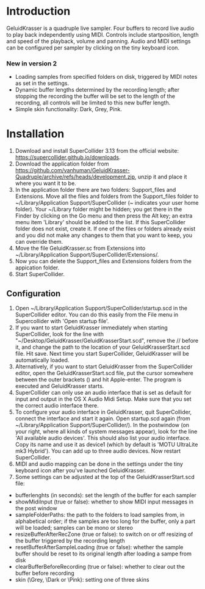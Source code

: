 # Introduction
GeluidKrasser is a quadruple live sampler. Four buffers to record live audio to play back independently using MIDI. Controls include startposition, length and speed of the playback, volume and panning. Audio and MIDI settings can be configured per sampler by clicking on the tiny keyboard icon.

### New in version 2
* Loading samples from specified folders on disk, triggered by MIDI notes as set in the settings.
* Dynamic buffer lengths determined by the recording length; after stopping the recording the buffer will be set to the length of the recording, all controls will be limited to this new buffer length.
* Simple skin functionality: Dark, Grey, Pink.

# Installation
1. Download and install SuperCollider 3.13 from the official website: https://supercollider.github.io/downloads.
2. Download the application folder from https://github.com/vanhuman/GeluidKrasser-Quadruple/archive/refs/heads/development.zip, unzip it and place it where you want it to be.
3. In the application folder there are two folders: Support_files and Extensions. Move all the files and folders from the Support_files folder to ~/Library/Application Support/SuperCollider (~ indicates your user home folder). Your ~/Library folder might be hidden; you get there in the Finder by clicking on the Go menu and then press the Alt key; an extra menu item 'Library' should be added to the list. If this SuperCollider folder does not exist, create it. If one of the files or folders already exist and you did not make any changes to them that you want to keep, you can override them.
4. Move the file GeluidKrasser.sc from Extensions into ~/Library/Application Support/SuperCollider/Extensions/.
5. Now you can delete the Support_files and Extensions folders from the appication folder. 
5. Start SuperCollider.

## Configuration
1. Open ~/Library/Application Support/SuperCollider/startup.scd in the SuperCollider editor. You can do this easily from the File menu in Supercollider with 'Open startup file'.
2. If you want to start GeluidKrasser immediately when starting SuperCollider, look for the line with "~/Desktop/GeluidKrasser/GeluidKrasserStart.scd", remove the // before it, and change the path to the location of your GeluidKrasserStart.scd file. Hit save. Next time you start SuperCollider, GeluidKrasser will be automatically loaded.
3. Alternatively, if you want to start GeluidKrasser from the SuperCollider editor, open the GeluidKrasserStart.scd file, put the cursor somewhere between the outer brackets () and hit Apple-enter. The program is executed and GeluidKrasser starts.
4. SuperCollider can only use an audio interface that is set as default for input and output in the OS X Audio Midi Setup. Make sure that you set the correct audio interface there.
5. To configure your audio interface in GeluidKrasser, quit SuperCollider, connect the interface and start it again. Open startup.scd again (from ~/Library/Application Support/SuperCollider/). In the postwindow (on your right, where all kinds of system messages appear), look for the line 'All available audio devices'. This should also list your audio interface. Copy its name and use it as device1 (which by default is 'MOTU UltraLite mk3 Hybrid'). You can add up to three audio devices. Now restart SuperCollider.
6. MIDI and audio mapping can be done in the settings under the tiny keyboard icon after you've launched GeluidKrasser.
7. Some settings can be adjusted at the top of the GeluidKrasserStart.scd file:
* bufferlenghts (in seconds): set the length of the buffer for each sampler 
* showMidiInput (true or false): whether to show MIDI input messages in the post window
* sampleFolderPaths: the path to the folders to load samples from, in alphabetical order; if the samples are too long for the buffer, only a part will be loaded; samples can be mono or stereo
* resizeBufferAfterRecZone (true or false): to switch on or off resizing of the buffer triggered by the recording length
* resetBufferAfterSampleLoading (true or false): whether the sample buffer should be reset to its original length after loading a sampe from disk
* clearBufferBeforeRecording (true or false): whether to clear out the buffer before recording
* skin (\Grey, \Dark or \Pink): setting one of three skins





